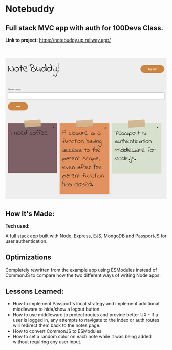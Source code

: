 # Notebuddy

## Full stack MVC app with auth for 100Devs Class.

**Link to project:** https://notebuddy.up.railway.app/

<br><br>
![alt tag](./screenshot.png)

## How It's Made:

**Tech used:**

A full stack app built with Node, Express, EJS, MongoDB and PassportJS for user authentication.

## Optimizations

Completely rewritten from the example app using ESModules instead of CommonJS to compare how the two different ways of writing Node apps.

## Lessons Learned:

- How to implement Passport's local strategy and implement additional middleware to hide/show a logout button.
- How to use middleware to protect routes and provide better UX - If a user is logged in, any attempts to navigate to the index or auth routes will redirect them back to the notes page.
- How to convert CommonJS to ESModules
- How to set a random color on each note while it was being added without requiring any user input.
